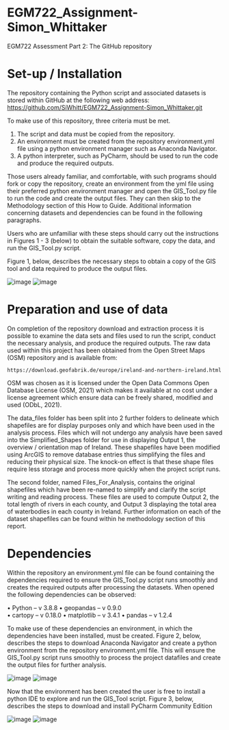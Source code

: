 # EGM722_Assignment-Simon_Whittaker
EGM722 Assessment Part 2: The GitHub repository

# Set-up / Installation
The repository containing the Python script and associated datasets is stored within GitHub at the following web address:
	https://github.com/SiWhitt/EGM722_Assignment-Simon_Whittaker.git
  
To make use of this repository, three criteria must be met.
  1.	The script and data must be copied from the repository.
  2.	An environment must be created from the repository environment.yml file using a python environment manager such as Anaconda Navigator. 
  3.	A python interpreter, such as PyCharm, should be used to run the code and produce the required outputs.

Those users already familiar, and comfortable, with such programs should fork or copy the repository, create an environment from the yml file using their preferred python environment manager and open the GIS_Tool.py file to run the code and create the output files. They can then skip to the Methodology section of this How to Guide. Additional information concerning datasets and dependencies can be found in the following paragraphs.

Users who are unfamiliar with these steps should carry out the instructions in Figures 1 - 3 (below) to obtain the suitable software, copy the data, and run the GIS_Tool.py script.

Figure 1, below, describes the necessary steps to obtain a copy of the GIS tool and data required to produce the output files.

![image](https://user-images.githubusercontent.com/80222749/117508809-2dc78c80-af57-11eb-8f15-1873737165da.png)
![image](https://user-images.githubusercontent.com/80222749/117508840-3750f480-af57-11eb-9a46-dd577f24f97f.png)

# Preparation and use of data
On completion of the repository download and extraction process it is possible to examine the data sets and files used to run the script, conduct the necessary analysis, and produce the required outputs. The raw data used within this project has been obtained from the Open Street Maps (OSM) repository and is available from:

  	https://download.geofabrik.de/europe/ireland-and-northern-ireland.html
    
OSM was chosen as it is licensed under the Open Data Commons Open Database License (OSM, 2021) which makes it available at no cost under a license agreement which ensure data can be freely shared, modified and used (ODbL, 2021).

The data_files folder has been split into 2 further folders to delineate which shapefiles are for display purposes only and which have been used in the analysis process. Files which will not undergo any analysis have been saved into the Simplified_Shapes folder for use in displaying Output 1, the overview / orientation map of Ireland. These shapefiles have been modified using ArcGIS to remove database entries thus simplifying the files and reducing their physical size. The knock-on effect is that these shape files require less storage and process more quickly when the project script runs.

The second folder, named Files_For_Analysis, contains the original shapefiles which have been re-named to simplify and clarify the script writing and reading process. These files are used to compute Output 2, the total length of rivers in each county, and Output 3 displaying the total area of waterbodies in each county in Ireland.
Further information on each of the dataset shapefiles can be found within he methodology section of this report.

# Dependencies
Within the repository an environment.yml file can be found containing the dependencies required to ensure the GIS_Tool.py script runs smoothly and creates the required outputs after processing the datasets. When opened the following dependencies can be observed:

  •	Python – v 3.8.8 
  •	geopandas – v 0.9.0   
  •	cartopy – v 0.18.0 
  •	matplotlib – v 3.4.1 
  •	pandas – v 1.2.4 

To make use of these dependencies an environment, in which the dependencies have been installed, must be created. Figure 2, below, describes the steps to download Anaconda Navigator and create a python environment from the repository environment.yml file. This will ensure the GIS_Tool.py script runs smoothly to process the project datafiles and create the output files for further analysis.

![image](https://user-images.githubusercontent.com/80222749/117509010-80a14400-af57-11eb-968a-941f3eae27fb.png)
![image](https://user-images.githubusercontent.com/80222749/117509032-87c85200-af57-11eb-81aa-9d1a4ef42fc1.png)

Now that the environment has been created the user is free to install a python IDE to explore and run the GIS_Tool script. Figure 3, below, describes the steps to download and install PyCharm Community Edition

![image](https://user-images.githubusercontent.com/80222749/117509070-944caa80-af57-11eb-9dae-295c72757c49.png)
![image](https://user-images.githubusercontent.com/80222749/117509077-9878c800-af57-11eb-9a29-6256a43ccc6d.png)



